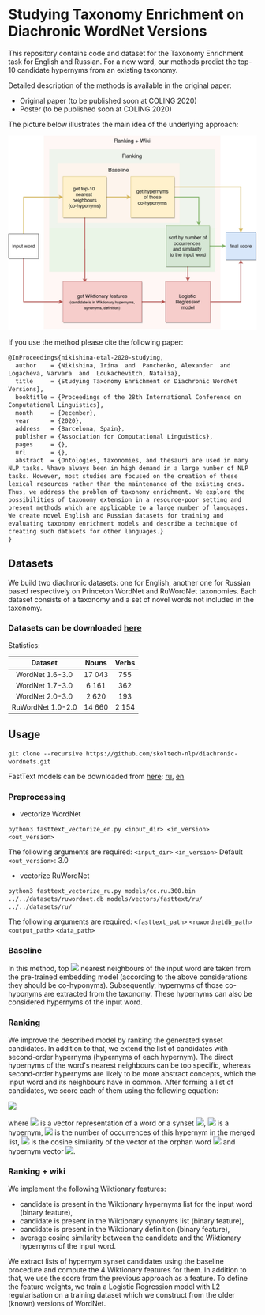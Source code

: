 # Studying Taxonomy Enrichment on Diachronic WordNet Versions

This repository contains code and dataset for the Taxonomy Enrichment task for English and Russian. For a new word, our methods predict the top-10 candidate hypernyms from an existing taxonomy.

Detailed description of the methods is available in the original paper:

* Original paper (to be published soon at COLING 2020)
* Poster (to be published soon at COLING 2020)

The picture below illustrates the main idea of the underlying approach:

![approach image](img/model_taxonomy.jpg)

If you use the method please cite the following paper:

```
@InProceedings{nikishina-etal-2020-studying,
  author    = {Nikishina, Irina  and  Panchenko, Alexander  and  Logacheva, Varvara  and  Loukachevitch, Natalia},
  title     = {Studying Taxonomy Enrichment on Diachronic WordNet Versions},
  booktitle = {Proceedings of the 28th International Conference on Computational Linguistics},
  month     = {December},
  year      = {2020},
  address   = {Barcelona, Spain},
  publisher = {Association for Computational Linguistics},
  pages     = {},
  url       = {},
  abstract  = {Ontologies, taxonomies, and thesauri are used in many NLP tasks. %have always been in high demand in a large number of NLP tasks. However, most studies are focused on the creation of these lexical resources rather than the maintenance of the existing ones. Thus, we address the problem of taxonomy enrichment. We explore the possibilities of taxonomy extension in a resource-poor setting and present methods which are applicable to a large number of languages. We create novel English and Russian datasets for training and evaluating taxonomy enrichment models and describe a technique of creating such datasets for other languages.}
}
```

## Datasets

We build two diachronic datasets: one for English, another one for Russian based respectively on Princeton WordNet and RuWordNet taxonomies. Each dataset consists of a taxonomy and a set of novel words not included in the taxonomy. 

### Datasets can be downloaded [here](https://doi.org/10.5281/zenodo.4279821)

Statistics:

|     Dataset       | Nouns    | Verbs |
| :-------------:   | :---:    | :---: |
| WordNet 1.6-3.0   |  17 043  |  755  |
| WordNet 1.7-3.0   |  6 161   |  362  |
| WordNet 2.0-3.0   |  2 620   |  193  |
| RuWordNet 1.0-2.0 |  14 660  | 2 154 |


## Usage

```
git clone --recursive https://github.com/skoltech-nlp/diachronic-wordnets.git
```

FastText models can be downloaded from [here](https://fasttext.cc/docs/en/crawl-vectors.html): [ru](https://dl.fbaipublicfiles.com/fasttext/vectors-crawl/cc.ru.300.bin.gz), [en](https://dl.fbaipublicfiles.com/fasttext/vectors-crawl/cc.en.300.bin.gz)

### Preprocessing

* vectorize WordNet

```
python3 fasttext_vectorize_en.py <input_dir> <in_version> <out_version>
```
The following arguments are required: `<input_dir>` `<in_version>` 
Default `<out_version>`: 3.0

* vectorize RuWordNet

```
python3 fasttext_vectorize_ru.py models/cc.ru.300.bin ../../datasets/ruwordnet.db models/vectors/fasttext/ru/ ../../datasets/ru/
```

The following arguments are required: `<fasttext_path>` `<ruwordnetdb_path>` `<output_path>` `<data_path>`

### Baseline

In this method, top <img src="https://render.githubusercontent.com/render/math?math=k=10"> nearest neighbours of the input word are taken from the pre-trained embedding model (according to the above considerations they should be co-hyponyms). Subsequently,  hypernyms  of those co-hyponyms are extracted from the taxonomy. These hypernyms can also be considered hypernyms of the input word. 


### Ranking

We improve the described model by ranking the generated synset candidates. In addition to that, we extend the list of candidates with second-order hypernyms (hypernyms of each hypernym). The direct hypernyms of the word's nearest neighbours can be too specific, whereas second-order hypernyms are likely to be more abstract concepts, which the input word and its neighbours have in common. After forming a list of candidates, we score each of them using the following equation:

<img src="https://render.githubusercontent.com/render/math?math=score_{h_{i}} = n \cdot sim(v_o, v_{h_{i}}),">

where <img src="https://render.githubusercontent.com/render/math?math=v_x"> is a vector representation of a word or a synset <img src="https://render.githubusercontent.com/render/math?math=x">, <img src="https://render.githubusercontent.com/render/math?math=h_{i}"> is a hypernym, <img src="https://render.githubusercontent.com/render/math?math=n"> is the number of occurrences of this hypernym in the merged list, <img src="https://render.githubusercontent.com/render/math?math=sim(v_{o}, v_{h_{i}})"> is the cosine similarity of the vector of the orphan word <img src="https://render.githubusercontent.com/render/math?math=o"> and hypernym vector <img src="https://render.githubusercontent.com/render/math?math=h_{i}">.


### Ranking + wiki 

We implement the following Wiktionary features:
* candidate is present in the Wiktionary hypernyms list for the input word (binary feature),
* candidate is present in the Wiktionary synonyms list (binary feature),
* candidate is present in the Wiktionary definition (binary feature),
* average cosine similarity between the candidate and the Wiktionary hypernyms of the input word.

We extract lists of hypernym synset candidates using the baseline procedure and compute the 4 Wiktionary features for them. In addition to that, we use the score from the previous approach as a feature. To define the feature weights, we train a Logistic Regression model with L2 regularisation on a training dataset which we construct from the older (known) versions of WordNet. 
